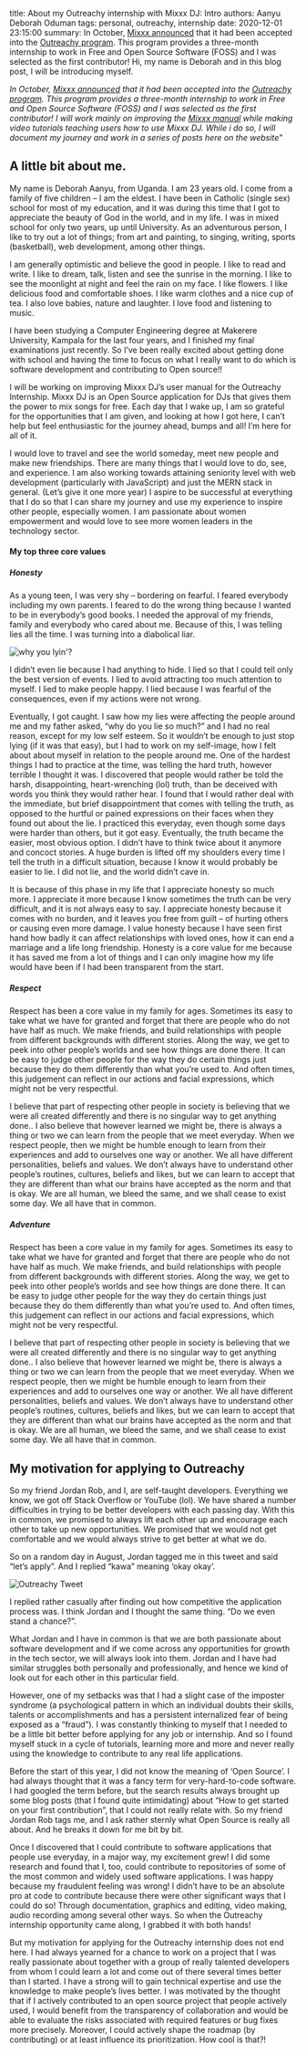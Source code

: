 title: About my Outreachy internship with Mixxx DJ: Intro
authors: Aanyu Deborah Oduman
tags: personal, outreachy, internship
date: 2020-12-01 23:15:00
summary: In October, [Mixxx announced]({filename}/news/2020-10-01-outreachy.md) that it had been accepted into the [Outreachy program](https://www.outreachy.org/outreachy-december-2020-internship-round/communities/mixxx-dj-software/). This program provides a three-month internship to work in Free and Open Source Software (FOSS) and I was selected as the first contributor! Hi, my name is Deborah and in this blog post, I will be introducing myself.

_In October, [Mixxx announced]({filename}/news/2020-10-01-outreachy.md) that it had been accepted into the [Outreachy program](https://www.outreachy.org/outreachy-december-2020-internship-round/communities/mixxx-dj-software/). This program provides a three-month internship to work in Free and Open Source Software (FOSS) and I was selected as the first contributor! I will work mainly on improving the [Mixxx manual](https://manual.mixxx.org/2.2/en/) while making video tutorials teaching users how to use Mixxx DJ. While i do so, I will document my journey and work in a series of posts here on the website"_

## A little bit about me.

My name is Deborah Aanyu, from Uganda.
I am 23 years old. I come from a family of five children – I am the eldest.
I have been in Catholic (single sex) school for most of my education, and it was during this time that I got to appreciate the beauty of God in the world, and in my life. I was in mixed school for only two years, up until University.
As an adventurous person, I like to try out a lot of things; from art and painting, to singing, writing, sports (basketball), web development, among other things.

I am generally optimistic and believe the good in people. I like to read and write.
I like to dream, talk, listen and see the sunrise in the morning.
I like to see the moonlight at night and feel the rain on my face.
I like flowers.
I like delicious food and comfortable shoes. I like warm clothes and a nice cup of tea.
I also love babies, nature and laughter. I love food and listening to music.

I have been studying a Computer Engineering degree at Makerere University, Kampala for the last four years, and I finished my final examinations just recently. So I’ve been really excited about getting done with school and  having the time to focus on what I really want to do which is software development and contributing to Open source!!

I will be working on improving Mixxx DJ’s user manual for the Outreachy Internship.
Mixxx DJ is an Open Source application for DJs that gives them the power to mix songs for free.
Each day that I wake up, I am so grateful for the opportunities that I am given, and looking at how I got here, I can’t help but feel enthusiastic for the journey ahead, bumps and all! I’m here for all of it.

I would love to travel and see the world someday, meet new people and make new friendships.
There are many things that I would love to do, see, and experience.
I am also working towards attaining seniority level with web development (particularly with JavaScript) and just the MERN stack in general. (Let’s give it one more year)
I aspire to be successful at everything that I do so that I can share my journey and use my experience to inspire other people, especially women.
I am passionate about women empowerment and would love to see more women leaders in the technology sector.

#### My top three core values
##### Honesty

As a young teen, I was very shy – bordering on fearful. I feared everybody including my own parents.
I feared to do the wrong thing because I wanted to be in everybody’s good books.
I needed the approval of my friends, family and everybody who cared about me.
Because of this, I was telling lies all the time. I was turning into a diabolical liar.

![why you lyin'?]({static}/images/news/giphy.gif)

I didn’t even lie because I had anything to hide. I lied so that I could tell only the best version of events.
I lied to avoid attracting too much attention to myself. I lied to make people happy.
I lied because I was fearful of the consequences, even if my actions were not wrong.

Eventually, I got caught. I saw how my lies were affecting the people around me and my father asked, “why do you lie so much?” and I had no real reason, except for my low self esteem.
So it wouldn’t be enough to just stop lying (if it was that easy), but I had to work on my self-image, how I felt about about myself in relation to the people around me. One of the hardest things I had to practice at the time, was telling the hard truth, however terrible I thought it was.
I discovered that people would rather be told the harsh, disappointing, heart-wrenching (lol) truth, than be deceived with words you think they would rather hear.
I found that I would rather deal with the immediate, but brief disappointment that comes with telling the truth, as opposed to the hurtful or pained expressions on their faces when they found out about the lie.
I practiced this everyday, even though some days were harder than others, but it got easy. Eventually, the truth became the easier, most obvious option.
I didn’t have to think twice about it anymore and concoct stories.
A huge burden is lifted off my shoulders every time I tell the truth in a difficult situation, because I know it would probably be easier to lie.
I did not lie, and the world didn’t cave in.

It is because of this phase in my life that I appreciate honesty so much more.
I appreciate it more because I know sometimes the truth can be very difficult, and it is not always easy to say. I appreciate honesty because it comes with no burden, and it leaves you free from guilt – of hurting others or causing even more damage.
I value honesty because I have seen first hand how badly it can affect relationships with loved ones, how it can end a marriage and a life long friendship.
Honesty is a core value for me because it has saved me from a lot of things and I can only imagine how my life would have been if I had been transparent from the start.

##### Respect

Respect has been a core value in my family for ages. Sometimes its easy to take what we have for granted and forget that there are people who do not have half as much. We make friends, and build relationships with people from different backgrounds with different stories. Along the way, we get to peek into other people’s worlds and see how things are done there. It can be easy to judge other people for the way they do certain things just because they do them differently than what you’re used to. And often times, this judgement can reflect in our actions and facial expressions, which might not be very respectful.

I believe that part of respecting other people in society is believing that we were all created differently and there is no singular way to get anything done..
I also believe that however learned we might be, there is always a thing or two we can learn from the people that we meet everyday.
When we respect people, then we might be humble enough to learn from their experiences and add to ourselves one way or another.
We all have different personalities, beliefs and values. We don’t always have to understand other people’s routines, cultures, beliefs and likes, but we can learn to accept that they are different than what our brains have accepted as the norm and that is okay.
We are all human, we bleed the same, and we shall cease to exist some day. We all have that in common.

##### Adventure

Respect has been a core value in my family for ages. Sometimes its easy to take what we have for granted and forget that there are people who do not have half as much. We make friends, and build relationships with people from different backgrounds with different stories. Along the way, we get to peek into other people’s worlds and see how things are done there. It can be easy to judge other people for the way they do certain things just because they do them differently than what you’re used to. And often times, this judgement can reflect in our actions and facial expressions, which might not be very respectful.

I believe that part of respecting other people in society is believing that we were all created differently and there is no singular way to get anything done.. I also believe that however learned we might be, there is always a thing or two we can learn from the people that we meet everyday. When we respect people, then we might be humble enough to learn from their experiences and add to ourselves one way or another. We all have different personalities, beliefs and values. We don’t always have to understand other people’s routines, cultures, beliefs and likes, but we can learn to accept that they are different than what our brains have accepted as the norm and that is okay. We are all human, we bleed the same, and we shall cease to exist some day. We all have that in common.

## My motivation for applying to Outreachy

So my friend Jordan Rob, and I, are self-taught developers.
Everything we know, we got off Stack Overflow or YouTube (lol).
We have shared a number difficulties in trying to be better developers with each passing day.
With this in common, we promised to always lift each other up and encourage each other to take up new opportunities. We promised that we would not get comfortable and we would always strive to get better at what we do.

So on a random day in August, Jordan tagged me in this tweet and said “let’s apply”. And I replied “kawa” meaning ‘okay okay’.

![Outreachy Tweet]({static}/images/news/outreachy_tweet.png)

I replied rather casually after finding out how competitive the application process was.
I think Jordan and I thought the same thing. “Do we even stand a chance?”.

What Jordan and I have in common is that we are both passionate about software development and if we come across any opportunities for growth in the tech sector, we will always look into them.
Jordan and I have had similar struggles both personally and professionally, and hence we kind of look out for each other in this particular field.

However, one of my setbacks was that I had a slight case of the imposter syndrome (a psychological pattern in which an individual doubts their skills, talents or accomplishments and has a persistent internalized fear of being exposed as a “fraud”).
I was constantly thinking to myself that I needed to be a little bit better before applying for any job or internship.
And so I found myself stuck in a cycle of tutorials, learning more and more and never really using the knowledge to contribute to any real life applications.

Before the start of this year, I did not know the meaning of ‘Open Source’. I had always thought that it was a fancy term for very-hard-to-code software. I had googled the term before, but the search results always brought up some blog posts (that I found quite intimidating) about “How to get started on your first contribution”, that I could not really relate with. So my friend Jordan Rob tags me, and I ask rather sternly what Open Source is really all about. And he breaks it down for me bit by bit.

Once I discovered that I could contribute to software applications that people use everyday, in a major way, my excitement grew!
I did some research and found that I, too, could contribute to repositories of some of the most common and widely used software applications.
I was happy because my fraudulent feeling was wrong! I didn’t have to be an absolute pro at code to contribute because there were other significant ways that I could do so!
Through documentation, graphics and editing, video making, audio recording among several other ways. So when the Outreachy internship opportunity came along, I grabbed it with both hands!

But my motivation for applying for the Outreachy internship does not end here.
I had always yearned for a chance to work on a project that I was really passionate about together with a group of really talented developers from whom I could learn a lot and come out of there several times better than I started.
I have a strong will to gain technical expertise and use the knowledge to make people’s lives better.
I was motivated by the thought that if I actively contributed to an open source project that people actively used, I would benefit from the transparency of collaboration and would be able to evaluate the risks associated with required features or bug fixes more precisely.
Moreover, I could actively shape the roadmap (by contributing) or at least influence its prioritization. How cool is that?!
